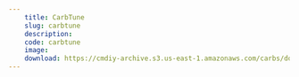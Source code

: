 ```yaml
---
    title: CarbTune
    slug: carbtune
    description:
    code: carbtune
    image:
    download: https://cmdiy-archive.s3.us-east-1.amazonaws.com/carbs/documents/carbtune.pdf
---
```

<!-- Content of the page -->

##
